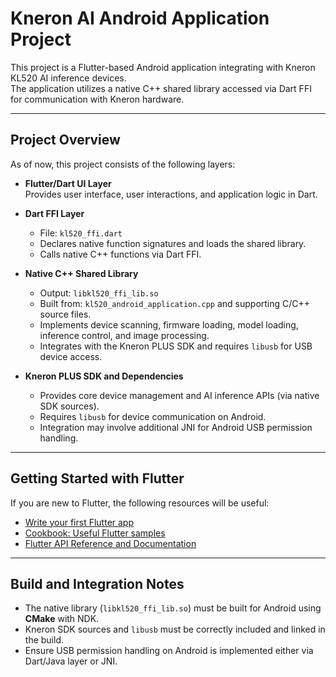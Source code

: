 # Kneron AI Android Application Project

This project is a Flutter-based Android application integrating with Kneron KL520 AI inference devices.  
The application utilizes a native C++ shared library accessed via Dart FFI for communication with Kneron hardware.

---

## Project Overview

As of now, this project consists of the following layers:

- **Flutter/Dart UI Layer**  
  Provides user interface, user interactions, and application logic in Dart.

- **Dart FFI Layer**  
  - File: `kl520_ffi.dart`  
  - Declares native function signatures and loads the shared library.  
  - Calls native C++ functions via Dart FFI.

- **Native C++ Shared Library**  
  - Output: `libkl520_ffi_lib.so`  
  - Built from: `kl520_android_application.cpp` and supporting C/C++ source files.  
  - Implements device scanning, firmware loading, model loading, inference control, and image processing.  
  - Integrates with the Kneron PLUS SDK and requires `libusb` for USB device access.

- **Kneron PLUS SDK and Dependencies**  
  - Provides core device management and AI inference APIs (via native SDK sources).  
  - Requires `libusb` for device communication on Android.  
  - Integration may involve additional JNI for Android USB permission handling.

---

## Getting Started with Flutter

If you are new to Flutter, the following resources will be useful:
- [Write your first Flutter app](https://docs.flutter.dev/get-started/codelab)
- [Cookbook: Useful Flutter samples](https://docs.flutter.dev/cookbook)
- [Flutter API Reference and Documentation](https://docs.flutter.dev/)

---

## Build and Integration Notes

- The native library (`libkl520_ffi_lib.so`) must be built for Android using **CMake** with NDK.
- Kneron SDK sources and `libusb` must be correctly included and linked in the build.
- Ensure USB permission handling on Android is implemented either via Dart/Java layer or JNI.
